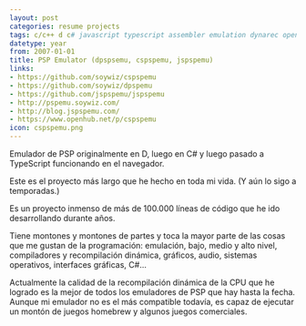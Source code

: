 ```yaml
---
layout: post
categories: resume projects
tags: c/c++ d c# javascript typescript assembler emulation dynarec opengl glsl git tdd ast compression_algorithms image_processing audio_processing dsp video_processing containers muxing binary_files sockets linux windows mac android ios wp
datetype: year
from: 2007-01-01
title: PSP Emulator (dpspsemu, cspspemu, jspspemu)
links:
- https://github.com/soywiz/cspspemu
- https://github.com/soywiz/dpspemu
- https://github.com/jspspemu/jspspemu
- http://pspemu.soywiz.com/
- http://blog.jspspemu.com/
- https://www.openhub.net/p/cspspemu
icon: cspspemu.png
---
```


Emulador de PSP originalmente en D, luego en C# y luego pasado a TypeScript funcionando en el navegador.

Este es el proyecto más largo que he hecho en toda mi vida. (Y aún lo sigo a temporadas.)

Es un proyecto inmenso de más de 100.000 líneas de código que he ido desarrollando durante años.

Tiene montones y montones de partes y toca la mayor parte de las cosas que me gustan de la programación: emulación, bajo, medio y alto nivel, compiladores y recompilación dinámica, gráficos, audio, sistemas operativos, interfaces gráficas, C#...

Actualmente la calidad de la recompilación dinámica de la CPU que he logrado es la mejor de todos los emuladores de PSP que hay hasta la fecha. Aunque mi emulador no es el más compatible todavía, es capaz de ejecutar un montón de juegos homebrew y algunos juegos comerciales.
